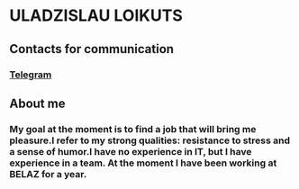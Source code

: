 # ULADZISLAU LOIKUTS
## Contacts for communication
### [Telegram](https://t.me/trumbitrumbi)
## About me
### My goal at the moment is to find a job that will bring me pleasure.I refer to my strong qualities: resistance to stress and a sense of humor.I have no experience in IT, but I have experience in a team. At the moment I have been working at BELAZ for a year.
